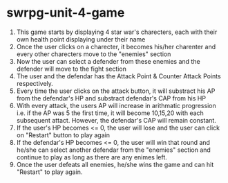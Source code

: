 # swrpg-unit-4-game

1. This game starts by displaying 4 star war's charecters, each with their own health point displaying under their name
2. Once the user clicks on a charecter, it becomes his/her charenter and every other charecters move to the "enemies" section
3. Now the user can select a defender from these enemies and the defender will move to the fight section
4. The user and the defendar has the Attack Point & Counter Attack Points respectively.
5. Every time the user clicks on the attack button, it will substract his AP from the defendar's HP and substract defendar's CAP from his HP
6. With every attack, the users AP will increase in arithmatic progression i.e. if the AP was 5 the first time, it will become 10,15,20 with 
each subsequent attact. However, the defendar's CAP will remain constant.
7. If the user's HP becomes <= 0, the user will lose and the user can click on "Restart" button to play again
8. If the defendar's HP becomes <= 0, the user will win that round and he/she can select another defendar from the "enemies" section and continue to play
as long as there are any enimes left.
9. Once the user defeats all enemies, he/she wins the game and can hit "Restart" to play again.

